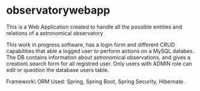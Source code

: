 # observatorywebapp
This is a Web Application created to handle all the possible entities and relations of a astronomical observatory

This work in progress software, has a login form and different CRUD capabilities that able a logged user to perform actions on a MySQL databes.
The DB contains information about astronomical observations, and gives a creation\ search form for all registred user.
Only users with ADMIN role can edit or question the database users table.

Framework\ ORM Used:
Spring, Spring Boot, Spring Security, Hibernate.

